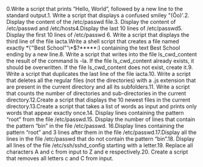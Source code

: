 0.Write a script that prints “Hello, World”, followed by a new line to the standard output.1. Write a script that displays a confused smiley "(Ôo)'.2. Display the content of the /etc/passwd file.3. Display the content of /etc/passwd and /etc/hosts4.Display the last 10 lines of /etc/passwd5. Display the first 10 lines of /etc/passwd  6. Write a script that displays the third line of the file iacta.Write a shell script that creates a file named exactly \*\\'"Best School"\'\\*$\?\*\*\*\*\*:) containing the text Best School ending by a new line.8. Write a script that writes into the file ls_cwd_content the result of the command ls -la. If the file ls_cwd_content already exists, it should be overwritten. If the file ls_cwd_content does not exist, create it.9. Write a script that duplicates the last line of the file iacta.10. Write a script that deletes all the regular files (not the directories) with a .js extension that are present in the current directory and all its subfolders.11. Write a script that counts the number of directories and sub-directories in the current directory.12.Create a script that displays the 10 newest files in the current directory.13.Create a script that takes a list of words as input and prints only words that appear exactly once.14. Display lines containing the pattern “root” from the file /etc/passwd.15. Display the number of lines that contain the pattern “bin” in the file /etc/passwd. 16.Display lines containing the pattern “root” and 3 lines after them in the file /etc/passwd.17.Display all the lines in the file /etc/passwd that do not contain the pattern “bin”.18. Display all lines of the file /etc/ssh/sshd_config starting with a letter.19. Replace all characters A and c from input to Z and e respectively.20. Create a script that removes all letters c and C from input.
